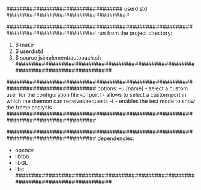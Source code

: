################################### userdistd #####################################

###################################################################################
 run from the project directory:
  1. $ make
  2. $ userdistd
  3. $ source jsimplement/autopach.sh
###################################################################################

###################################################################################
 options:
 	-u [name] - select a custom user for the configuration file
 	-p [port] - allows to select a custom port in which the daemon
 	            can receives requests
 	-t        - enables the test mode to show the frame analysis
###################################################################################

###################################################################################
 dependencies:
  - opencv
  - libtbb
  - libGL
  - libc
###################################################################################



